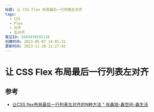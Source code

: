 ```yaml
---
标题: 让 CSS Flex 布局最后一行列表左对齐
tags:
  - CSS
  - Flex
  - 对齐
  - 左对齐
笔记ID: 1683439291118
创建时间: 2023-05-07 14:01:31
更新时间: 2023-11-28 11:27:42
---
```


# 让 CSS Flex 布局最后一行列表左对齐

## 参考

- [让CSS flex布局最后一行列表左对齐的N种方法 " 张鑫旭-鑫空间-鑫生活](https://www.zhangxinxu.com/wordpress/2019/08/css-flex-last-align/)
